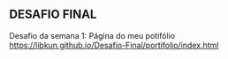 ## DESAFIO FINAL

Desafio da semana 1: Página do meu potifólio https://libkun.github.io/Desafio-Final/portifolio/index.html

